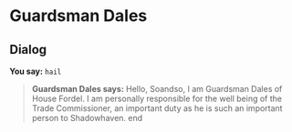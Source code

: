 # Guardsman Dales
## Dialog

**You say:** `hail`



>**Guardsman Dales says:** Hello, Soandso, I am Guardsman Dales of House Fordel. I am personally responsible for the well being of the Trade Commissioner, an important duty as he is such an important person to Shadowhaven.
end
